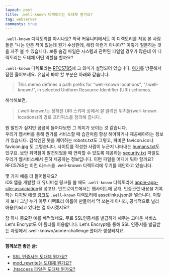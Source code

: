 ```yaml
---
layout: post
title: .well-known 디렉토리는 도대체 뭔가요?
tag: webserver
comments: true
---
```


```.well-known``` 디렉토리를 아시나요? 외국 커뮤니티에서도 이 디렉토리를 처음 본 사람들은 "나는 만든 적이 없는데 뭔가 수상한데, 해킹 이런거 아니야?" 이렇게 질문하는 것을 자주 볼 수 있습니다. 보통 숨김 파일은 시스템과 관련된 파일일 경우가 많은데 이 디렉토리는 도데체 어떤 역할을 할까요?      
     
```.well-known``` 디렉토리는 [RFC5785](https://tools.ietf.org/html/rfc5785)에 그 의미가 설명되어 있습니다. [여기](https://tools.ietf.org/html/rfc5785)를 방문해서 잠깐 훓어보세요. 유심히 봐야 할 부분은 아래와 같습니다.    
    
> This memo defines a path prefix for "well-known locations", "/.well-known/", in selected Uniform Resource Identifier (URI) schemes.          
     
해석해보면,    
> /.well-known/는 정해진 URI 스키마 상에서 잘 알려진 위치들(well-known locations)의 경로 프리픽스를 정의해 줍니다.
     
뭔 말인가 싶지만 곰곰히 들어다보면 그 의미가 보이는 것 같습니다.      
우리가 웹서버를 통해 뭔가를 서비스할 때 습관처럼 항상 해야하거나 제공해야하는 정보가 있습니다. 검색엔진 봇을 제어하는 robots.txt도 그렇고, 파비콘 favicon.ico나 favicon.jpg 도 그렇습니다. 사이트를 작성한 사람이 누군지 나타내는 [humans.txt](http://humanstxt.org/)도 있구요. 보안 취약점이 발견되었을 때 연락할 수 있도록 제공하는 [security.txt](https://securitytxt.org/) 파일도 우리가 웹서비스에서 흔히 제공하는 정보입니다. 이런 파일을 어디에 둬야 할까요? RFC5785는 이런 리소스를 .well-known 디렉토리에 두기를 제안하고 있습니다.   
     
몇 가지 예를 더 들어볼까요?    
iOS 앱을 개발할 때 유니버셜 링크를 쓸 때도 ```.well-known``` 디렉토리에 [apple-app-site-association](https://developer.apple.com/library/archive/documentation/General/Conceptual/AppSearch/UniversalLinks.html)을 넣고요. 안드로이드에서는 웹사이트에 공개, 인증관련 내용을 기록하는 [디지털 에셋 링크](https://developers.google.com/digital-asset-links/v1/getting-started)도 ```.well-known``` 디렉토리에 assetlinks.json을 넣습니다. 이렇게 보니 그냥 누가 아무 디렉토리 이름이 만들어서 막 쓰는게 아니라, 공식적으로 널리 애용(?)되고 있다는 걸 아시겠지요?    
     
참 하나 중요한 예를 빼먹었네요. 무료 SSL인증서를 발급하게 해주는 고마운 서비스 Let's Encrypt도 이 폴더를 이용합니다. Let's Encrypt를 통해 SSL 인증서를 발급받는 과정에서 .well-known/acme-challenge 폴더가 생성되지요.

---

**함께보면 좋은 글:**   
* [SSL 인증서는 도대체 뭔가요?](https://devlog.jwgo.kr/2019/04/12/what-is-ssl/)
* [mod_rewrite는 도대체 뭔가요?](https://devlog.jwgo.kr/2019/04/12/what-is-mod-rewrite/)
* [.htaccess 파일은 도대체 뭔가요?](https://devlog.jwgo.kr/2019/04/11/what-is-htaccess/)
